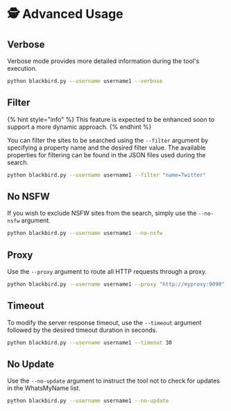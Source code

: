 # 🕵️ Advanced Usage

## Verbose

Verbose mode provides more detailed information during the tool's execution.

```bash
python blackbird.py --username username1 --verbose
```

## Filter

{% hint style="info" %}
This feature is expected to be enhanced soon to support a more dynamic approach.
{% endhint %}

You can filter the sites to be searched using the `--filter` argument by specifying a property name and the desired filter value. The available properties for filtering can be found in the JSON files used during the search.

```bash
python blackbird.py --username username1 --filter "name=Twitter"
```

## No NSFW

If you wish to exclude NSFW sites from the search, simply use the `--no-nsfw` argument.

```bash
python blackbird.py --username username1 --no-nsfw
```

## Proxy

Use the `--proxy` argument to route all HTTP requests through a proxy.

```bash
python blackbird.py --username username1 --proxy "http://myproxy:9090"
```

## Timeout

To modify the server response timeout, use the `--timeout` argument followed by the desired timeout duration in seconds.

```bash
python blackbird.py --username username1 --timeout 30
```

## No Update

Use the `--no-update` argument to instruct the tool not to check for updates in the WhatsMyName list.

```bash
python blackbird.py --username username1 --no-update
```
